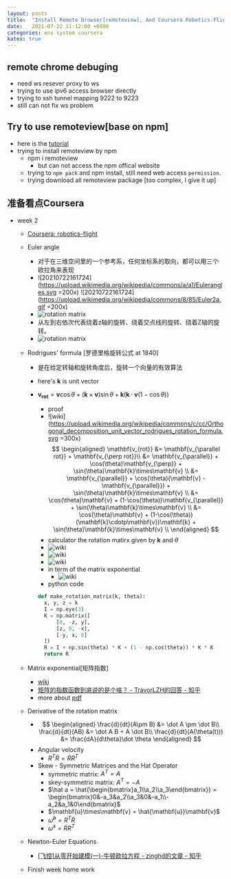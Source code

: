 ```yaml
---
layout: posts
title:  "Install Remote Browser[remoteview], And Coursera Robotics-Flight week 2"
date:   2021-07-22 11:12:00 +0800
categories: env system coursera
katex: true
---
```


## remote chrome debuging

- need ws resever proxy to ws
- trying to use ipv6 access browser directly
- trying to ssh tunnel mapping 9222 to 9223
- still can not fix ws problem

## Try to use remoteview[base on npm]

- here is the [tutorial](https://www.jiyiblog.com/archives/011933.html)
- trying to install remoteview by npm
  - npm i remoteview
    - but can not access the npm offical website
  - trying to `npm pack` and npm install, still need web access `permission`.
  - trying download all remoteview package [too complex, I give it up]

## 准备看点Coursera

- week 2
  - [Coursera: robotics-flight](https://www.coursera.org/learn/robotics-flight/lecture/4hTtQ/axis-angle-representations-for-rotations)
  - Euler angle
    - 对于在三维空间里的一个参考系，任何坐标系的取向，都可以用三个欧拉角来表现
    - ![20210722161724](<https://upload.wikimedia.org/wikipedia/commons/a/a1/Eulerangles.svg> =200x) ![20210722161724](<https://upload.wikimedia.org/wikipedia/commons/8/85/Euler2a.gif> =200x)
    - ![rotation matrix](https://wikimedia.org/api/rest_v1/media/math/render/svg/f595113fb1de4758a1c61c17fc5b6b9b3a6f5bae)
    - 从左到右依次代表绕着z轴的旋转、绕着交点线的旋转、绕着Z轴的旋转。
    - ![rotation matrix](https://wikimedia.org/api/rest_v1/media/math/render/svg/e848138776eedd86b3fff5b2e85337ff7b61e20f)
  - Rodrigues' formula [罗德里格旋转公式 at 1840]
    - 是在给定转轴和旋转角度后，旋转一个向量的有效算法
    - here's $\mathbf{k}$  is unit vector
    - $\mathbf{v_{rot}} = \mathbf{v}\cos\theta + (\mathbf{k}\times\mathbf{v})\sin\theta + \mathbf{k}(\mathbf{k}\cdotp\mathbf{v}(1-\cos\theta))$
      - proof
      - ![wiki](<https://upload.wikimedia.org/wikipedia/commons/c/cc/Orthogonal_decomposition_unit_vector_rodrigues_rotation_formula.svg> =300x)
      $$
        \begin{aligned}
        \mathbf{v_{rot}} &= \mathbf{v_{\parallel rot}} + \mathbf{v_{\perp rot}}\\
        &= \mathbf{v_{\parallel}} + \cos(\theta)\mathbf{v_{\perp}} + \sin(\theta)\mathbf{k}\times\mathbf{v} \\
        &= \mathbf{v_{\parallel}} + \cos(\theta)(\mathbf{v} - \mathbf{v_{\parallel}}) + \sin(\theta)\mathbf{k}\times\mathbf{v} \\
        &= \cos(\theta)\mathbf{v} + (1-\cos(\theta))\mathbf{v_{\parallel}} + \sin(\theta)\mathbf{k}\times\mathbf{v} \\
        &= \cos(\theta)\mathbf{v} + (1-\cos(\theta))(\mathbf{k}\cdotp\mathbf{v})\mathbf{k} + \sin(\theta)\mathbf{k}\times\mathbf{v} \\
        \end{aligned}
        $$
      - calculator the rotation matirx given by $\mathbf{k}$ and $\theta$
      - ![wiki](https://wikimedia.org/api/rest_v1/media/math/render/svg/fa49bfffbf7815645f831552513cb080d9c5c9f1)
      - ![wiki](https://wikimedia.org/api/rest_v1/media/math/render/svg/734b982cadf1ec3e27f95a27ffa3f77723897261)
      - ![wiki](https://wikimedia.org/api/rest_v1/media/math/render/svg/872982cc31c79a7494afacd6f4417cd933a07e4f)
      - in term of the matrix exponential
        - ![wiki](https://wikimedia.org/api/rest_v1/media/math/render/svg/0dc4aaf32f2974df3eef77cb9c265b19d09e38e1)
      - python code

      ```python
      def make_rotation_matrix(k, theta):
        x, y, z = k
        I = np.eye(3)
        K = np.matrix([
            [0, -z, y],
            [z, 0, -x],
            [-y, x, 0]
        ])
        R = I + np.sin(theta) * K + (1 - np.cos(theta)) * K * K
        return R
      ```

  - Matrix exponential[矩阵指数]
    - [wiki](https://en.wikipedia.org/wiki/Matrix_exponential)
    - [矩阵的指数函数到底说的是个啥？ - TravorLZH的回答 - 知乎](
https://www.zhihu.com/question/27518189/answer/1471591199)
    - more about [pdf](https://www.math.umd.edu/~immortal/MATH401/ch_exponentials_and_rotations.pdf)
  - Derivative of the rotation matrix
    - $$
        \begin{aligned}
        \frac{d}{dt}(A\pm B) &= \dot A \pm \dot B\\
        \frac{d}{dt}(AB) &= \dot A B + A \dot B\\
        \frac{d}{dt}(A(\theta(t))) &= \frac{dA}{d\theta}\dot \theta
        \end{aligned}
      $$
    - Angular velocity
      - $R^T\dot R = \dot R R^T$
    - Skew - Symmetric Matrices and the Hat Operator
      - symmetric matrix: $A^T = A$
      - skey-symmetric matrix: $A^T = -A$
      - $\hat a = \hat{\begin{bmatrix}a_1\\a_2\\a_3\end{bmatrix}} = \begin{bmatrix}0&-a_3&a_2\\a_3&0&-a_1\\-a_2&a_1&0\end{bmatrix}$
      - $\mathbf{u}\times\mathbf{v} = \hat{\mathbf{u}}\mathbf{v}$
      - $\hat\omega^b = R^T\dot R$
      - $\hat\omega^s = \dot RR^T$
  - Newton-Euler Equations
    - [[飞控]从零开始建模(一)-牛顿欧拉方程 - zinghd的文章 - 知乎](
https://zhuanlan.zhihu.com/p/47868515)
  - Finish week home work
